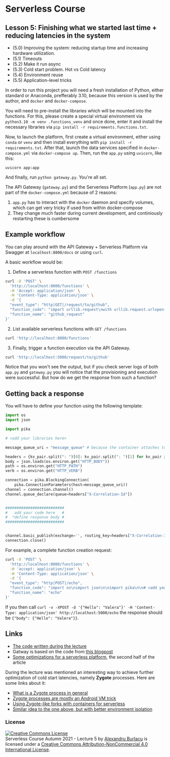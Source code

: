 # Serverless Course

## Lesson 5: Finishing what we started last time + reducing latencies in the system

- (5.0) Improving the system: reducing startup time and increasing hardware utilization.
- (5.1) Timeouts
- (5.2) Make it run async
- (5.3) Cold start problem. Hot vs Cold latency
- (5.4) Environment reuse
- (5.5) Application-level tricks


In order to run this project you will need a fresh installation of Python, either standard or Anaconda, prefferably 3.10, because this version is used by the author, and `docker` and `docker-compose`.

You will need to pre-install the libraries which will be mounted into the functions. For this, please create a special virtual environment via `python3.10 -m venv .functions_venv` and once done, enter it and install the necessary libraries via `pip install -r requirements.functions.txt`.

Now, to launch the platform, first create a virtual environment, either using `conda` or `venv` and then install everything with `pip install -r requirements.txt`. After that, launch the data services specified in `docker-compose.yml` via `docker-compose up`. Then, run the `app.py` using `uvicorn`, like this:

```
uvicorn app:app
```

And finally, run `python gateway.py`. You're all set.

The API Gateway (`gateway.py`) and the Serverless Platform (`app.py`) are not part of the `docker-compose.yml` because of 2 reasons:
1. `app.py` has to interact with the `docker` daemon and specify volumes, which can get very tricky if used from within docker-compose
2. They change much faster during current development, and continiously restarting these is cumbersome


## Example workflow

You can play around with the API Gateway + Serverless Platform via Swagger at `localhost:8000/docs` or using `curl`.

A basic workflow would be:
1. Define a serverless function with `POST /functions`
```bash
curl -X 'POST' \
  'http://localhost:8000/functions' \
  -H 'Accept: application/json' \
  -H 'Content-Type: application/json' \
  -d '{
  "event_type": "http|GET|/request/to/github",
  "function_code": "import urllib.request\nwith urllib.request.urlopen('\''http://www.python.org/'\'') as f:\n    print(f.read().decode('\''utf-8'\''))",
  "function_name": "github_request"
}'
```
2. List available serverless functions with `GET /functions`
```bash
curl 'http://localhost:8000/functions'
```
3. Finally, trigger a function execution via the API Gateway.
```bash
curl 'http://localhost:5000/request/to/github'
```

Notice that you won't see the output, but if you check server logs of both `app.py` and `gateway.py` you will notice that the provisioning and execution were successful.
But how do we get the response from such a function?

## Getting back a response

You will have to define your function using the following template:

```python
import os
import json

import pika

# <add your libraries here>

message_queue_uri = "message_queue" # because the container attaches to the network defined for data services

headers = {kv_pair.split(": ")[0]: kv_pair.split(": ")[1] for kv_pair in os.environ.get("HTTP_HEADER").splitlines()}
body = json.loads(os.environ.get("HTTP_BODY"))
path = os.environ.get("HTTP_PATH")
verb = os.environ.get("HTTP_VERB")

connection = pika.BlockingConnection(
    pika.ConnectionParameters(host=message_queue_uri))
channel = connection.channel()
channel.queue_declare(queue=headers["X-Correlation-Id"])


##########################
#   add your code here   #
#  *define response body #
##########################


channel.basic_publish(exchange='', routing_key=headers["X-Correlation-Id"], body=json.dumps(body)) # <- this response body, always make sure it's a str or bytes
connection.close()
```

For example, a complete function creation request:
```bash
curl -X 'POST' \
  'http://localhost:8000/functions' \
  -H 'accept: application/json' \
  -H 'Content-Type: application/json' \
  -d '{
  "event_type": "http|POST|/echo",
  "function_code": "import os\nimport json\n\nimport pika\n\n# <add your libraries here>\n\nmessage_queue_uri = \"message_queue\"\n\nheaders = {kv_pair.split(\": \")[0]: kv_pair.split(\": \")[1] for kv_pair in os.environ.get(\"HTTP_HEADER\").splitlines()}\nbody = json.loads(os.environ.get(\"HTTP_BODY\"))\npath = os.environ.get(\"HTTP_PATH\")\nverb = os.environ.get(\"HTTP_VERB\")\n\nconnection = pika.BlockingConnection(\n    pika.ConnectionParameters(host=message_queue_uri))\nchannel = connection.channel()\nchannel.queue_declare(queue=headers[\"X-Correlation-Id\"])\n\n\n##########################\n#   add your code here   #\n#  *define response body #\n##########################\n\n\nchannel.basic_publish(exchange='\'''\'', routing_key=headers[\"X-Correlation-Id\"], body=json.dumps(body)) # <- this response body\nconnection.close()\n",
  "function_name": "echo"
}'
```

If you then call `curl -v -XPOST -d '{"Hello": "Valera"}' -H 'Content-Type: application/json' http://localhost:5000/echo` the response should be `{"body": {"Hello": "Valera"}}`.



## Links

- [The code written during the lecture](https://github.com/AlexandruBurlacu/ServerlessCourseAutumn2021/tree/lesson-5-it-works-but-no-libs)
- Gatway is based on the code from [this blogpost](https://mleue.com/posts/simple-python-tcp-server/)
- [Some optimizations for a serverless platform](https://tomasz.janczuk.org/2018/03/how-to-build-your-own-serverless-platform.html), the second half of the article

During the lecture was mentioned an interesting way to achieve further optimization of cold start latencies, namely __**Zygote**__ processes. Here are some links about it:
- [What is a Zygote process in general](https://medium.com/masters-on-mobile/the-zygote-process-a5d4fc3503db)
- [Zygote processes are mostly an Android VM trick](https://stackoverflow.com/questions/9153166/understanding-android-zygote-and-dalvikvm)
- [Using Zygote-like forks with containers for serverless](https://www.usenix.org/system/files/conference/atc18/atc18-oakes.pdf)
- [Similar idea to the one above, but with better environment isolation](https://ipads.se.sjtu.edu.cn/_media/publications/duasplos20.pdf)


### License

<a rel="license" href="http://creativecommons.org/licenses/by-nc/4.0/"><img alt="Creative Commons License" style="border-width:0" src="https://i.creativecommons.org/l/by-nc/4.0/88x31.png" /></a><br /><span xmlns:dct="http://purl.org/dc/terms/" href="http://purl.org/dc/dcmitype/Collection" property="dct:title" rel="dct:type">Serverless Course Autumn 2021 - Lecture 5</span> by <a xmlns:cc="http://creativecommons.org/ns#" href="alexandruburlacu.github.io" property="cc:attributionName" rel="cc:attributionURL">Alexandru Burlacu</a> is licensed under a <a rel="license" href="http://creativecommons.org/licenses/by-nc/4.0/">Creative Commons Attribution-NonCommercial 4.0 International License</a>.

